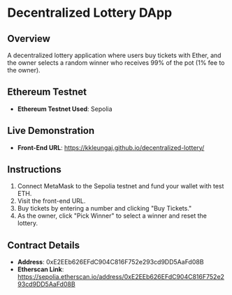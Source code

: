 # Decentralized Lottery DApp

## Overview
A decentralized lottery application where users buy tickets with Ether, and the owner selects a random winner who receives 99% of the pot (1% fee to the owner).

## Ethereum Testnet
- **Ethereum Testnet Used**: Sepolia

## Live Demonstration
- **Front-End URL**: https://kkleungaj.github.io/decentralized-lottery/

## Instructions
1. Connect MetaMask to the Sepolia testnet and fund your wallet with test ETH.
2. Visit the front-end URL.
3. Buy tickets by entering a number and clicking "Buy Tickets."
4. As the owner, click "Pick Winner" to select a winner and reset the lottery.

## Contract Details
- **Address**: 0xE2EEb626EFdC904C816F752e293cd9DD5AaFd08B
- **Etherscan Link**: https://sepolia.etherscan.io/address/0xE2EEb626EFdC904C816F752e293cd9DD5AaFd08B
